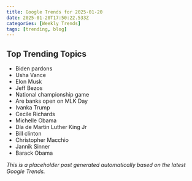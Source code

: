 ```yaml
---
title: Google Trends for 2025-01-20
date: 2025-01-20T17:50:22.533Z
categories: [Weekly Trends]
tags: [trending, blog]
---
```


## Top Trending Topics

- Biden pardons
- Usha Vance
- Elon Musk
- Jeff Bezos
- National championship game
- Are banks open on MLK Day
- Ivanka Trump
- Cecile Richards
- Michelle Obama
- Día de Martin Luther King Jr
- Bill clinton
- Christopher Macchio
- Jannik Sinner
- Barack Obama

*This is a placeholder post generated automatically based on the latest Google Trends.*
